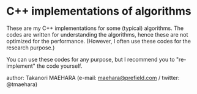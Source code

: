 C++ implementations of algorithms
=========

These are my C++ implementations for some (typical) algorithms.
The codes are written for understanding the algorithms,
hence these are not optimized for the performance.
(However, I often use these codes for the research purpose.)

You can use these codes for any purpose,
but I recommend you to "re-implement" the code yourself.


author: Takanori MAEHARA (e-mail: maehara@prefield.com / twitter: @tmaehara)

